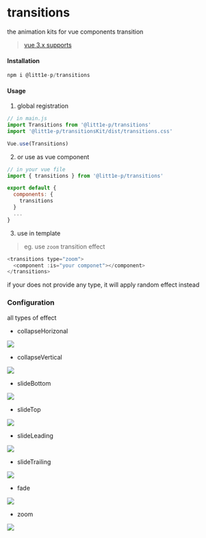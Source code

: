 # transitions

the animation kits for vue components transition

> [vue 3.x supports](https://github.com/litt1e-p/transitions/tree/next)

#### Installation

```js
npm i @litt1e-p/transitions
```

#### Usage

1. global registration

```js
// in main.js
import Transitions from '@litt1e-p/transitions'
import '@litt1e-p/transitionsKit/dist/transitions.css'

Vue.use(Transitions)
```

2. or use as vue component

```js
// in your vue file
import { transitions } from '@litt1e-p/transitions'

export default {
  components: {
    transitions
  }
  ...
}
```

3. use in template

> eg. use `zoom` transition effect

```js
<transitions type="zoom">
  <component :is="your componet"></component>
</transitions>
```

if your does not provide any type, it will apply random effect instead

### Configuration

all types of effect

- collapseHorizonal

![](./screenshots/collapseHorizonal.gif)  

- collapseVertical

![](./screenshots/collapseVertical.gif) 

- slideBottom

![](./screenshots/slideBottom.gif) 

- slideTop

![](./screenshots/slideTop.gif) 

- slideLeading

![](./screenshots/slideLeading.gif) 

- slideTrailing

![](./screenshots/slideTrailing.gif) 

- fade

![](./screenshots/fade.gif) 

- zoom

![](./screenshots/zoom.gif) 